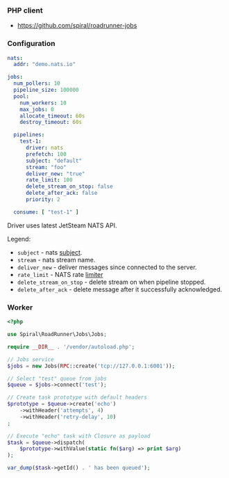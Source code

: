 ### PHP client
- https://github.com/spiral/roadrunner-jobs

### Configuration

```yaml
nats:
  addr: "demo.nats.io"

jobs:
  num_pollers: 10
  pipeline_size: 100000
  pool:
    num_workers: 10
    max_jobs: 0
    allocate_timeout: 60s
    destroy_timeout: 60s

  pipelines:
    test-1:
      driver: nats
      prefetch: 100
      subject: "default"
      stream: "foo"
      deliver_new: "true"
      rate_limit: 100
      delete_stream_on_stop: false
      delete_after_ack: false
      priority: 2

  consume: [ "test-1" ]
```

Driver uses latest JetSteam NATS API.

Legend:
- `subject` - nats [subject](https://docs.nats.io/nats-concepts/subjects). 
- `stream` - nats stream name.
- `deliver_new` - deliver messages since connected to the server.
- `rate_limit` - NATS rate [limiter](https://docs.nats.io/jetstream/concepts/consumers#ratelimit)
- `delete_stream_on_stop` - delete stream on when pipeline stopped.
- `delete_after_ack` - delete message after it successfully acknowledged.

### Worker

```php
<?php

use Spiral\RoadRunner\Jobs\Jobs;

require __DIR__ . '/vendor/autoload.php';

// Jobs service
$jobs = new Jobs(RPC::create('tcp://127.0.0.1:6001'));

// Select "test" queue from jobs
$queue = $jobs->connect('test');

// Create task prototype with default headers
$prototype = $queue->create('echo')
    ->withHeader('attempts', 4)
    ->withHeader('retry-delay', 10)
;

// Execute "echo" task with Closure as payload
$task = $queue->dispatch(
    $prototype->withValue(static fn($arg) => print $arg)
);

var_dump($task->getId() . ' has been queued');

```

